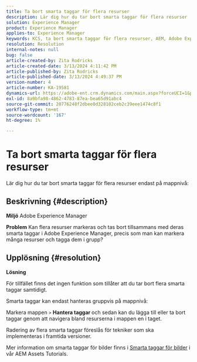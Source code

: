 ```yaml
---
title: Ta bort smarta taggar för flera resurser
description: Lär dig hur du tar bort smarta taggar för flera resurser
solution: Experience Manager
product: Experience Manager
applies-to: Experience Manager
keywords: KCS, ta bort smarta taggar för flera resurser, AEM, Adobe Experience Manager, Frågor och svar
resolution: Resolution
internal-notes: null
bug: false
article-created-by: Zita Rodricks
article-created-date: 3/13/2024 4:11:42 PM
article-published-by: Zita Rodricks
article-published-date: 3/13/2024 4:49:37 PM
version-number: 4
article-number: KA-19581
dynamics-url: https://adobe-ent.crm.dynamics.com/main.aspx?forceUCI=1&pagetype=entityrecord&etn=knowledgearticle&id=6bb69f5b-54e1-ee11-904d-6045bd0065b6
exl-id: 8a9bfa98-4862-4783-87ea-bea65d91abc4
source-git-commit: 20776248f2dbee0d328102ceb2c39eee1474c8f1
workflow-type: tm+mt
source-wordcount: '167'
ht-degree: 1%

---
```


# Ta bort smarta taggar för flera resurser


Lär dig hur du tar bort smarta taggar för flera resurser endast på mappnivå:

## Beskrivning {#description}


<b>Miljö</b>
Adobe Experience Manager

<b>Problem</b>
Kan flera resurser markeras och tas bort tillsammans med deras smarta taggar i Adobe Experience Manager, precis som man kan markera många resurser och tagga dem i grupp?


## Upplösning {#resolution}


<b>Lösning</b>

För tillfället finns det ingen funktion som tillåter att du tar bort flera smarta taggar samtidigt.

Smarta taggar kan endast hanteras gruppvis på mappnivå:

Markera mappen `>`  <b>Hantera taggar </b>och sedan kan du lägga till eller ta bort taggar genom att navigera bland resurserna i mappen en i taget.

Radering av flera smarta taggar föreslås för tekniker som ska implementeras i framtida versioner.

Mer information om smarta taggar för bilder finns i [Smarta taggar för bilder](https://experienceleague.adobe.com/docs/experience-manager-learn/assets/metadata/image-smart-tags.html) i vår AEM Assets Tutorials.
